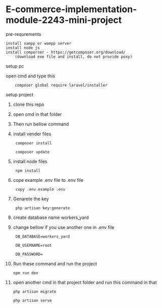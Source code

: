# E-commerce-implementation-module-2243-mini-project

pre-requrements

    install xampp or wampp server
    install node js
    install comporser - https://getcomposer.org/download/
        (download exe file and install, do not provide poxy)
    
setup pc 

open cmd and type this

        composer global require laravel/installer
    
setup project

1. clone this repo

2. open cmd in that folder

3. Then run bellow command

4. install vender files

        composer install

        composer update

5. install node files

        npm install

6. cope example .env file to .env file

        copy .env.example .env

7. Genarete the key

        php artisan key:generate   

8. create database name workers_yard

9. change bellow if you use another one in .env file

        DB_DATABASE=workers_yard

        DB_USERNAME=root

        DB_PASSWORD=

10. Run these command and run the project

        npm run dev

11. open another cmd in that project folder and run this command in that

        php artisan migrate

        php artisan serve


